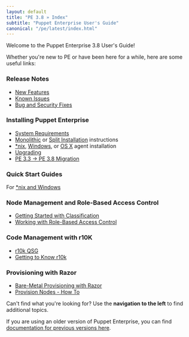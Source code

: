 ```yaml
---
layout: default
title: "PE 3.8 » Index"
subtitle: "Puppet Enterprise User's Guide"
canonical: "/pe/latest/index.html"
---
```


Welcome to the Puppet Enterprise 3.8 User's Guide!

Whether you're new to PE or have been here for a while, here are some useful links:

### Release Notes

* [New Features](./release_notes.html)
* [Known Issues](./release_notes_known_issues.html)
* [Bug and Security Fixes](./release_notes_security.html)

### Installing Puppet Enterprise

* [System Requirements](./install_system_requirements.html)
* [Monolithic](./install_pe_mono.html) or [Split Installation](./install_pe_split.html) instructions
* [*nix](./install_agents.html), [Windows](./install_windows.html), or [OS X](./install_osx.html) agent installation
* [Upgrading](./install_upgrading.html)
* [PE 3.3 -> PE 3.8 Migration](./install_upgrade_migration_tool.html)

### Quick Start Guides

For [*nix and Windows](./quick_start.html)

### Node Management and Role-Based Access Control

* [Getting Started with Classification](./console_classes_groups_getting_started.html)
* [Working with Role-Based Access Control](./rbac_intro.html)


### Code Management with r10K

* [r10k QSG](./quick_start_r10k.html)
* [Getting to Know r10k](./r10k.html)

### Provisioning with Razor

* [Bare-Metal Provisioning with Razor](./razor_intro.html)
* [Provision Nodes - How To](./razor_using.html)

Can't find what you're looking for? Use the **navigation to the left** to find additional topics.

If you are using an older version of Puppet Enterprise, you can find [documentation for previous versions here](/pe/index.html).